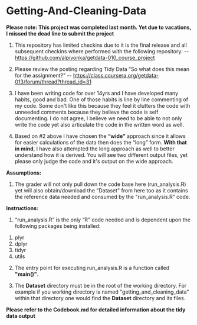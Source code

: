 # Getting-And-Cleaning-Data

**Please note: This project was completed last month. Yet due to vacations, I missed the dead line to submit the project** 

1) This repository has limited checkins due to it is the final release and all subsequent checkins where performed with the following repository:
-- https://github.com/alpivonka/getdata-010_course_project

2) Please review the posting regarding Tidy Data "So what does this mean for the assignment?"
-- https://class.coursera.org/getdata-013/forum/thread?thread_id=31

3) I have been writing code for over 14yrs and I have developed many habits, good and bad. One of those habits is line by line commenting of my code. Some don't like this because they feel it clutters the code with unneeded comments because they believe the code is self documenting. I do not agree, I believe we need to be able to not only write the code yet also articulate the code in the written word as well.

4) Based on #2 above I have chosen the **“wide”** approach since it allows for easier calculations of the data then does the “long” form. **With that in mind**, I have also attempted the long approach as well to better understand how it is derived.  You will see two different output files, yet please only judge the code and it's output on the wide approach. 

**Assumptions:**
  
1) The grader will not only pull down the code base here (run_analysis.R) yet will also obtain/download the "Dataset" from here too as it contains the reference data needed and consumed by the "run_analysis.R" code.

**Instructions:**

1) “run_analysis.R” is the only “R” code needed and is dependent upon the following packages being installed:
<ol> 
<li>plyr</li>
<li>dplyr</li>
<li>tidyr</li>
<li>utils</li>
</ol>

2) The entry point for executing run_analysis.R is a function called **"main()"**.

3) The **Dataset** directory must be in the root of the working directory. For example if you working directory is named "getting_and_cleaning_data" within that directory one would find the **Dataset** directory and its files.


**Please refer to the Codebook.md for detailed information about the tidy data output**
